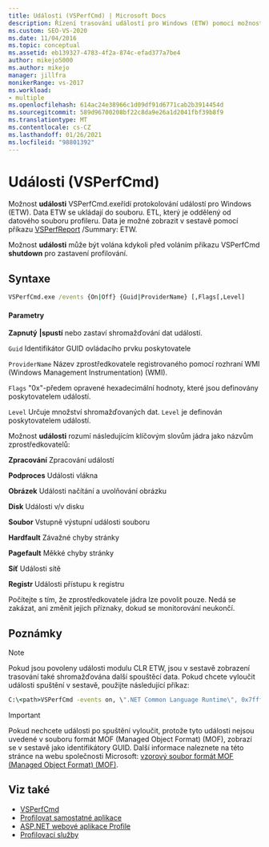 ```yaml
---
title: Události (VSPerfCmd) | Microsoft Docs
description: Řízení trasování událostí pro Windows (ETW) pomocí možnosti události v nástroji příkazového řádku VSPerfCmd.exe. Zkontrolujte parametry syntaxe.
ms.custom: SEO-VS-2020
ms.date: 11/04/2016
ms.topic: conceptual
ms.assetid: eb139327-4783-4f2a-874c-efad377a7be4
author: mikejo5000
ms.author: mikejo
manager: jillfra
monikerRange: vs-2017
ms.workload:
- multiple
ms.openlocfilehash: 614ac24e38966c1d09df91d6771cab2b3914454d
ms.sourcegitcommit: 589d96700208bf22c8da9e26a1d2041fbf39b8f9
ms.translationtype: MT
ms.contentlocale: cs-CZ
ms.lasthandoff: 01/26/2021
ms.locfileid: "98801392"
---
```

# <a name="events-vsperfcmd"></a>Události (VSPerfCmd)
Možnost  **události** VSPerfCmd.exeřídí protokolování událostí pro Windows (ETW). Data ETW se ukládají do souboru. ETL, který je oddělený od datového souboru profileru. Data je možné zobrazit v sestavě pomocí příkazu [VSPerfReport](../profiling/vsperfreport.md) /Summary: ETW.

 Možnost **události** může být volána kdykoli před voláním příkazu VSPerfCmd **shutdown** pro zastavení profilování.

## <a name="syntax"></a>Syntaxe

```cmd
VSPerfCmd.exe /events {On|Off} {Guid|ProviderName} [,Flags[,Level]
```

#### <a name="parameters"></a>Parametry
 **Zapnutý** **&#124;spustí** nebo zastaví shromažďování dat událostí.

 `Guid` Identifikátor GUID ovládacího prvku poskytovatele

 `ProviderName` Název zprostředkovatele registrovaného pomocí rozhraní WMI (Windows Management Instrumentation) (WMI).

 `Flags` "0x"-předem opravené hexadecimální hodnoty, které jsou definovány poskytovatelem událostí.

 `Level` Určuje množství shromažďovaných dat. `Level` je definován poskytovatelem událostí.

 Možnost **události** rozumí následujícím klíčovým slovům jádra jako názvům zprostředkovatelů:

 **Zpracování** Zpracování událostí

 **Podproces** Události vlákna

 **Obrázek** Události načítání a uvolňování obrázku

 **Disk** Události v/v disku

 **Soubor** Vstupně výstupní události souboru

 **Hardfault** Závažné chyby stránky

 **Pagefault** Měkké chyby stránky

 **Síť** Události sítě

 **Registr** Události přístupu k registru

 Počítejte s tím, že zprostředkovatele jádra lze povolit pouze. Nedá se zakázat, ani změnit jejich příznaky, dokud se monitorování neukončí.

## <a name="remarks"></a>Poznámky

> [!NOTE]
> Pokud jsou povoleny události modulu CLR ETW, jsou v sestavě zobrazení trasování také shromažďována další spouštěcí data. Pokud chcete vyloučit události spuštění v sestavě, použijte následující příkaz:

```cmd
C:\<path>VSPerfCmd -events on, \".NET Common Language Runtime\", 0x7fffffff, 5
```

> [!IMPORTANT]
> Pokud nechcete události po spuštění vyloučit, protože tyto události nejsou uvedené v souboru formát MOF (Managed Object Format) (MOF), zobrazí se v sestavě jako identifikátory GUID. Další informace naleznete na této stránce na webu společnosti Microsoft: [vzorový soubor formát MOF (Managed Object Format) (MOF)](https://msdn.microsoft.com/library/default.aspx).

## <a name="see-also"></a>Viz také
- [VSPerfCmd](../profiling/vsperfcmd.md)
- [Profilovat samostatné aplikace](../profiling/command-line-profiling-of-stand-alone-applications.md)
- [ASP.NET webové aplikace Profile](../profiling/command-line-profiling-of-aspnet-web-applications.md)
- [Profilovací služby](../profiling/command-line-profiling-of-services.md)
